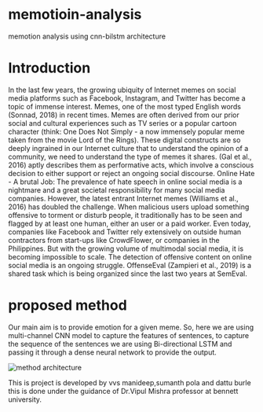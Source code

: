 # memotioin-analysis
memotion analysis using cnn-bilstm architecture
# Introduction
In the last few years, the growing ubiquity of Internet memes on social media platforms such as Facebook, Instagram, and Twitter has become a topic of immense interest. Memes, one of the most typed English words (Sonnad, 2018) in recent times.
Memes are often derived from our prior social and cultural experiences such as TV series or a popular cartoon character (think: One Does Not Simply - a now immensely popular meme taken from the movie Lord of the Rings). These digital constructs are so deeply ingrained in our Internet culture that to understand the opinion of a community, we need to understand the type of memes it shares. 
(Gal et al., 2016) aptly describes them as performative acts, which involve a conscious decision to either support or reject an ongoing social discourse. Online Hate - A brutal Job: The prevalence of hate speech in online social media is a nightmare and a great societal responsibility for many social media companies. However, the latest entrant Internet memes (Williams et al., 2016) has doubled the challenge. When malicious users upload something offensive to torment or disturb people, it traditionally has to be seen and flagged by at least one human, either an user or a paid worker. Even today, companies like Facebook and Twitter rely extensively on outside human contractors from start-ups like CrowdFlower, or companies in the Philippines.
But with the growing volume of multimodal social media, it is becoming impossible to scale. The detection of offensive content on online social media is an ongoing struggle. OffenseEval (Zampieri et al., 2019) is a shared task which is being organized since the last two years at SemEval.
# proposed method
Our main aim is to provide emotion for a given meme. So,
here we are using multi-channel CNN model to capture the
features of sentences, to capture the sequence of the sentences we are using Bi-directional LSTM and passing it through a dense neural
network to provide the output.


![method architecture](https://github.com/manideepvvs356/memotioin-analysis/blob/master/cnn_bilstm.PNG)



 This is project is developed by vvs manideep,sumanth pola and dattu burle
 this is done under the guidance of Dr.Vipul Mishra professor at bennett university.

